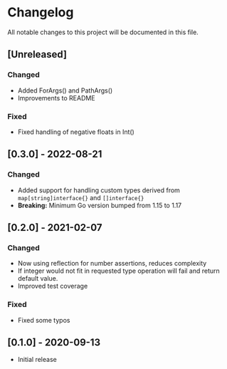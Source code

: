# Changelog
All notable changes to this project will be documented in this file.

## [Unreleased]
### Changed
- Added ForArgs() and PathArgs() 
- Improvements to README

### Fixed
- Fixed handling of negative floats in Int()


## [0.3.0] - 2022-08-21
### Changed
- Added support for handling custom types derived from `map[string]interface{}` and `[]interface{}`
- **Breaking:** Minimum Go version bumped from 1.15 to 1.17 


## [0.2.0] - 2021-02-07
### Changed
- Now using reflection for number assertions, reduces complexity
- If integer would not fit in requested type operation will fail and return default value.
- Improved test coverage

### Fixed
- Fixed some typos


## [0.1.0] - 2020-09-13
- Initial release
